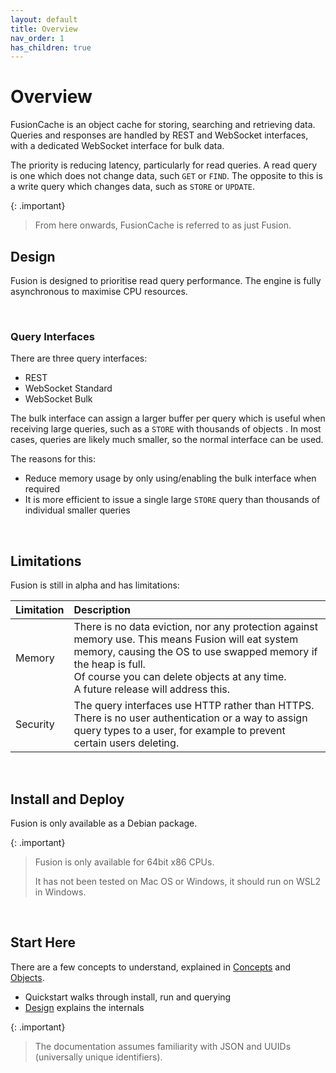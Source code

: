 ```yaml
---
layout: default
title: Overview
nav_order: 1
has_children: true
---
```



# Overview

FusionCache is an object cache for storing, searching and retrieving data. Queries and responses are handled by REST and WebSocket interfaces, with a dedicated WebSocket interface for bulk data.

The priority is reducing latency, particularly for read queries. A read query is one which does not change data, such `GET` or `FIND`. The opposite to this is a write query which changes data, such as `STORE` or `UPDATE`.

{: .important}

> From here onwards, FusionCache is referred to as just Fusion.


## Design

Fusion is designed to prioritise read query performance. The engine is fully asynchronous to maximise CPU resources. 


<br />


### Query Interfaces
There are three query interfaces:

- REST
- WebSocket Standard
- WebSocket Bulk

The bulk interface can assign a larger buffer per query which is useful when receiving large queries, such as a `STORE` with thousands of objects . In most cases, queries are likely much smaller, so the normal interface can be used.

The reasons for this:
- Reduce memory usage by only using/enabling the bulk interface when required
- It is more efficient to issue a single large `STORE` query than thousands of individual smaller queries

<br/>


## Limitations
Fusion is still in alpha and has limitations:


| Limitation            | Description               |
|:----------------------|:--------------------------|
|Memory | There is no data eviction, nor any protection against memory use. This means Fusion will eat system memory, causing the OS to use swapped memory if the heap is full. <br/> Of course you can delete objects at any time.<br/> A future release will address this. |
|Security| The query interfaces use HTTP rather than HTTPS.<br/>There is no user authentication or a way to assign query types to a user, for example to prevent certain users deleting.

<br/>


## Install and Deploy
Fusion is only available as a Debian package.


{: .important}
> Fusion is only available for 64bit x86 CPUs.
>
> It has not been tested on Mac OS or Windows, it should run on WSL2 in Windows.
>

<br/>

## Start Here
There are a few concepts to understand, explained in [Concepts](concepts.md) and [Objects](objects.md).

- Quickstart walks through install, run and querying
- [Design](design.md) explains the internals


{: .important}
> The documentation assumes familiarity with JSON and UUIDs (universally unique identifiers).
>


